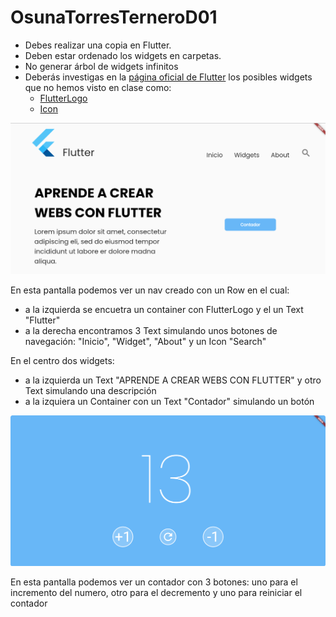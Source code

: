 # OsunaTorresTerneroD01

- Debes realizar una copia en Flutter.
- Deben estar ordenado los widgets en carpetas.
- No generar árbol de widgets infinitos
- Deberás investigas en la [página oficial de Flutter](https://docs.flutter.dev/) los posibles widgets que no hemos visto en clase como:
    - [FlutterLogo](https://api.flutter.dev/flutter/material/FlutterLogo-class.html)
    - [Icon](https://api.flutter.dev/flutter/widgets/Icon-class.html)

![Captura 1](/Captura1.png)

En esta pantalla podemos ver un nav creado con un Row en el cual:
   - a la izquierda se encuetra un container con FlutterLogo y el un Text "Flutter"
   - a la derecha encontramos 3 Text simulando unos botones de navegación: "Inicio", "Widget", "About" y un Icon "Search"

En el centro dos widgets:
   - a la izquierda un Text "APRENDE A CREAR WEBS CON FLUTTER" y otro Text simulando una descripción
   - a la izquiera un Container con un Text "Contador" simulando un botón

![Captura 1](/Captura2.png)

En esta pantalla podemos ver un contador con 3 botones: uno para el incremento del numero, otro para el decremento y uno para reiniciar el contador

